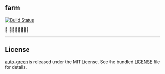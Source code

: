 ## farm 

[![Build Status](https://github.com/ghyghoo8/farm/workflows/ci/badge.svg?branch=master)](https://github.com/ghyghoo8/farm/actions)


🚜 🌱🌾🌵🍀🍏🥦🌺


----

## License

[auto-green](https://github.com/justjavac/auto-green) is released under the MIT License. See the bundled [LICENSE](./LICENSE) file for details.

